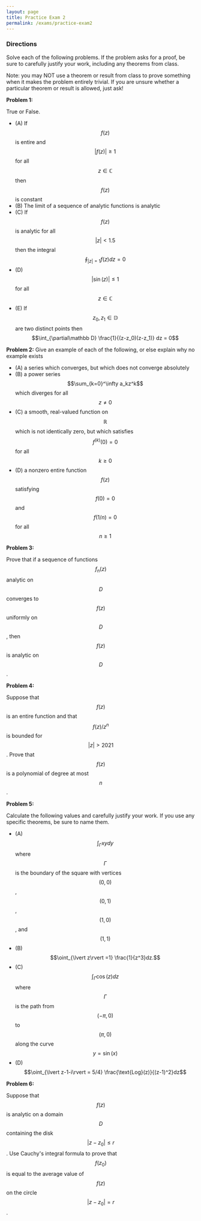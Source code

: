 ```yaml
---
layout: page
title: Practice Exam 2
permalink: /exams/practice-exam2
---
```


### Directions
Solve each of the following problems. If the problem asks for a proof, be sure to carefully justify your work, including any theorems from class.

Note: you may NOT use a theorem or result from class to prove something when it makes the problem entirely trivial. If you are unsure whether a particular theorem or result is allowed, just ask!

**Problem 1:** 

True or False.
* (A) If $$f(z)$$ is entire and $$\lvert f(z)\rvert\geq 1$$ for all $$z\in\mathbb C$$ then $$f(z)$$ is constant
* (B) The limit of a sequence of analytic functions is analytic
* (C) If $$f(z)$$ is analytic for all $$\lvert z\rvert <1.5$$ then the integral $$\oint_{\lvert z\rvert=1} f(z)dz = 0$$
* (D) $$\lvert \sin(z)\vert\leq 1$$ for all $$z\in \mathbb C$$
* (E) If $$z_0,z_1\in\mathbb D$$ are two distinct points then $$\int_{\partial\mathbb D} \frac{1}{(z-z_0)(z-z_1)} dz = 0$$

**Problem 2:** 
Give an example of each of the following, or else explain why no example exists

* (A) a series which converges, but which does not converge absolutely
* (B) a power series $$\sum_{k=0}^\infty a_kz^k$$ which diverges for all $$z\neq 0$$
* (C) a smooth, real-valued function on $$\mathbb R$$ which is not identically zero, but which satisfies $$f^{(k)}(0) = 0$$ for all $$k\geq 0$$
* (D) a nonzero entire function $$f(z)$$ satisfying $$f(0) = 0$$ and $$f(1/n)=0$$ for all $$n\geq 1$$

**Problem 3:**

Prove that if a sequence of functions $$f_n(z)$$ analytic on $$D$$ converges to $$f(z)$$ uniformly on $$D$$, then $$f(z)$$ is analytic on $$D$$.

**Problem 4:**

Suppose that $$f(z)$$ is an entire function and that $$f(z)/z^n$$ is bounded for $$\lvert z\rvert >2021$$.  Prove that $$f(z)$$ is a polynomial of degree at most $$n$$.

**Problem 5:**

Calculate the following values and carefully justify your work.  If you use any specific theorems, be sure to name them.

* (A) $$\int_{\Gamma} xydy$$ where $$\Gamma$$ is the boundary of the square with vertices $$(0,0)$$, $$(0,1)$$, $$(1,0)$$, and $$(1,1)$$
* (B) $$\oint_{\lvert z\rvert =1} \frac{1}{z^3}dz.$$
* (C) $$\int_{\Gamma} \cos(z)dz$$ where $$\Gamma$$ is the path from $$(-\pi,0)$$ to $$(\pi,0)$$ along the curve $$y=\sin(x)$$
* (D) $$\oint_{\lvert z-1-i\rvert = 5/4} \frac{\text{Log}(z)}{(z-1)^2}dz$$

**Problem 6:**

Suppose that $$f(z)$$ is analytic on a domain $$D$$ containing the disk $$\lvert z-z_0\rvert\leq r$$.
Use Cauchy's integral formula to prove that $$f(z_0)$$ is equal to the average value of $$f(z)$$ on the circle $$\lvert z-z_0\rvert = r$$.

